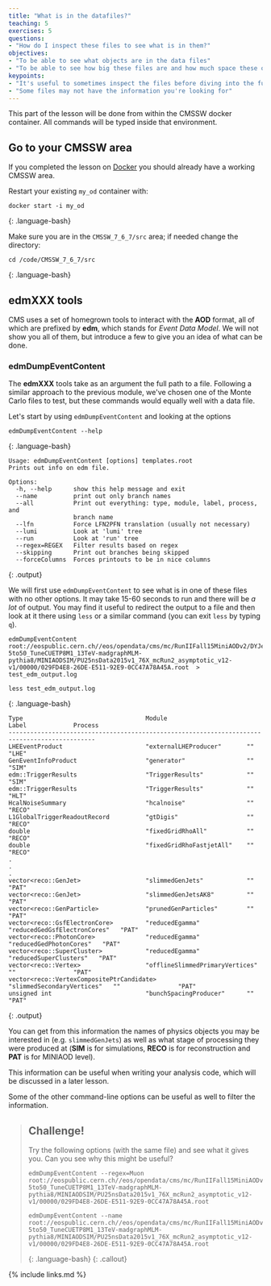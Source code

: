 ```yaml
---
title: "What is in the datafiles?"
teaching: 5
exercises: 5
questions:
- "How do I inspect these files to see what is in them?"
objectives:
- "To be able to see what objects are in the data files"
- "To be able to see how big these files are and how much space these object take up."
keypoints:
- "It's useful to sometimes inspect the files before diving into the full analysis"
- "Some files may not have the information you're looking for"
---
```


This part of the lesson will be done from within the CMSSW docker container. 
All commands will be typed inside that environment. 

## Go to your CMSSW area

If you completed the lesson on [Docker](https://cms-opendata-workshop.github.io/workshop2022-lesson-docker) you should already have a working CMSSW area.  

Restart your existing `my_od` container with:
~~~
docker start -i my_od
~~~
{: .language-bash}

Make sure you are in the `CMSSW_7_6_7/src` area; if needed change the directory:

~~~
cd /code/CMSSW_7_6_7/src
~~~
{: .language-bash}


## edmXXX tools 

CMS uses a set of homegrown tools to interact with the **AOD** format, all of which are prefixed by **edm**, which
stands for *Event Data Model*. We will not show you all of them, but introduce a few to give you an idea of what
can be done. 

### edmDumpEventContent

The **edmXXX** tools take as an argument the full path to a file. Following a similar approach
to the previous module, we've chosen one of the Monte Carlo files to test, but these commands would equally well with
a data file. 

Let's start by using `edmDumpEventContent` and looking at the options

~~~
edmDumpEventContent --help
~~~
{: .language-bash}
~~~
Usage: edmDumpEventContent [options] templates.root
Prints out info on edm file.

Options:
  -h, --help      show this help message and exit
  --name          print out only branch names
  --all           Print out everything: type, module, label, process, and
                  branch name
  --lfn           Force LFN2PFN translation (usually not necessary)
  --lumi          Look at 'lumi' tree
  --run           Look at 'run' tree
  --regex=REGEX   Filter results based on regex
  --skipping      Print out branches being skipped
  --forceColumns  Forces printouts to be in nice columns
~~~
{: .output}

We will first use `edmDumpEventContent` to see what is in one of these files with no other options. It may take 15-60 seconds to run and
there will be *a lot* of output. You may find it useful to redirect the output to a file and then look at it there
using `less` or a similar command (you can exit `less` by typing `q`). 

~~~
edmDumpEventContent root://eospublic.cern.ch//eos/opendata/cms/mc/RunIIFall15MiniAODv2/DYJetsToLL_M-5to50_TuneCUETP8M1_13TeV-madgraphMLM-pythia8/MINIAODSIM/PU25nsData2015v1_76X_mcRun2_asymptotic_v12-v1/00000/029FD4E8-26DE-E511-92E9-0CC47A78A45A.root  > test_edm_output.log

less test_edm_output.log
~~~
{: .language-bash}
~~~
Type                                  Module                      Label             Process
----------------------------------------------------------------------------------------------
LHEEventProduct                       "externalLHEProducer"       ""                "LHE"
GenEventInfoProduct                   "generator"                 ""                "SIM"
edm::TriggerResults                   "TriggerResults"            ""                "SIM"
edm::TriggerResults                   "TriggerResults"            ""                "HLT"
HcalNoiseSummary                      "hcalnoise"                 ""                "RECO"
L1GlobalTriggerReadoutRecord          "gtDigis"                   ""                "RECO"
double                                "fixedGridRhoAll"           ""                "RECO"
double                                "fixedGridRhoFastjetAll"    ""                "RECO"
.
.
.
vector<reco::GenJet>                  "slimmedGenJets"            ""                "PAT"
vector<reco::GenJet>                  "slimmedGenJetsAK8"         ""                "PAT"
vector<reco::GenParticle>             "prunedGenParticles"        ""                "PAT"
vector<reco::GsfElectronCore>         "reducedEgamma"             "reducedGedGsfElectronCores"   "PAT"
vector<reco::PhotonCore>              "reducedEgamma"             "reducedGedPhotonCores"   "PAT"
vector<reco::SuperCluster>            "reducedEgamma"             "reducedSuperClusters"   "PAT"
vector<reco::Vertex>                  "offlineSlimmedPrimaryVertices"   ""                "PAT"
vector<reco::VertexCompositePtrCandidate>    "slimmedSecondaryVertices"   ""                "PAT"
unsigned int                          "bunchSpacingProducer"      ""                "PAT"
~~~
{: .output}

You can get from this information the names of physics objects you may be interested in (e.g. `slimmedGenJets`)
as well as what stage of processing they were produced at (**SIM** is for simulations, **RECO** is for reconstruction and **PAT** is for MINIAOD level). 

This information can be useful when writing your analysis code, which will be discussed in a later lesson. 

Some of the other command-line options can be useful as well to filter the information. 

> ## Challenge!
> Try the following options (with the same file) and see what it gives you. Can you see why this might be useful?
>
> ~~~
> edmDumpEventContent --regex=Muon root://eospublic.cern.ch//eos/opendata/cms/mc/RunIIFall15MiniAODv2/DYJetsToLL_M-5to50_TuneCUETP8M1_13TeV-madgraphMLM-pythia8/MINIAODSIM/PU25nsData2015v1_76X_mcRun2_asymptotic_v12-v1/00000/029FD4E8-26DE-E511-92E9-0CC47A78A45A.root
>
> edmDumpEventContent --name root://eospublic.cern.ch//eos/opendata/cms/mc/RunIIFall15MiniAODv2/DYJetsToLL_M-5to50_TuneCUETP8M1_13TeV-madgraphMLM-pythia8/MINIAODSIM/PU25nsData2015v1_76X_mcRun2_asymptotic_v12-v1/00000/029FD4E8-26DE-E511-92E9-0CC47A78A45A.root
> ~~~
> {: .language-bash}
{: .callout}


{% include links.md %}


